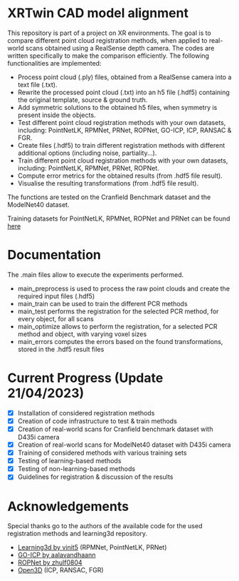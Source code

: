 # XRTwin CAD model alignment

This repository is part of a project on XR environments. The goal is to compare different point cloud registration methods, when applied to real-world scans obtained using a RealSense depth camera. The codes are written specifically to make the comparison efficiently. The following functionalities are implemented:
- Process point cloud (.ply) files, obtained from a RealSense camera into a text file (.txt).
- Rewrite the processed point cloud (.txt) into an h5 file (.hdf5) containing the original template, source & ground truth.
- Add symmetric solutions to the obtained h5 files, when symmetry is present inside the objects.
- Test different point cloud registration methods with your own datasets, including: PointNetLK, RPMNet, PRNet, ROPNet, GO-ICP, ICP, RANSAC & FGR.
- Create files (.hdf5) to train different registration methods with different additional options (including noise, partiality...).
- Train different point cloud registration methods with your own datasets, including: PointNetLK, RPMNet, PRNet, ROPNet.
- Compute error metrics for the obtained results (from .hdf5 file result).
- Visualise the resulting transformations (from .hdf5 file result).

The functions are tested on the Cranfield Benchmark dataset and the ModelNet40 dataset.

Training datasets for PointNetLK, RPMNet, ROPNet and PRNet can be found [here](https://vub-my.sharepoint.com/:f:/g/personal/menthy_denayer_vub_be/EgztyhoVz5JLianKSp7KcxEBhoGzQ2AWnmX_uOmPsXBKbQ?e=U3EBTC)

# Documentation
The .main files allow to execute the experiments performed. 
- main_preprocess is used to process the raw point clouds and create the required input files (.hdf5)
- main_train can be used to train the different PCR methods
- main_test performs the registration for the selected PCR method, for every object, for all scans
- main_optimize allows to perform the registration, for a selected PCR method and object, with varying voxel sizes
- main_errors computes the errors based on the found transformations, stored in the .hdf5 result files

# Current Progress (Update 21/04/2023)
- [x] Installation of considered registration methods
- [x] Creation of code infrastructure to test & train methods
- [x] Creation of real-world scans for Cranfield benchmark dataset with D435i camera
- [x] Creation of real-world scans for ModelNet40 dataset with D435i camera
- [X] Training of considered methods with various training sets
- [X] Testing of learning-based methods
- [X] Testing of non-learning-based methods
- [X] Guidelines for registration & discussion of the results

# Acknowledgements
Special thanks go to the authors of the available code for the used registration methods and learning3d repository.
- [Learning3d by vinit5](https://github.com/vinits5/learning3d#use-your-own-data) (RPMNet, PointNetLK, PRNet)
- [GO-ICP by aalavandhaann](https://github.com/aalavandhaann/go-icp_cython)
- [ROPNet by zhulf0804](https://github.com/zhulf0804/ROPNet)
- [Open3D](http://www.open3d.org/) (ICP, RANSAC, FGR)
